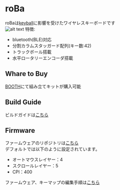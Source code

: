 # roBa
roBaは[keyball](https://github.com/Yowkees/keyball/)に影響を受けたワイヤレスキーボードです  
![alt text](doc/img/roba.png)
特徴:
+ bluetooth(BLE)対応
+ 分割カラムスタッガード配列(キー数:42)
+ トラックボール搭載
+ 水平ロータリーエンコーダ搭載

## Whare to Buy

[BOOTH](https://kumamuk.booth.pm/)にて組み立てキットが購入可能

## Build Guide

ビルドガイドは[こちら](https://github.com/kumamuk-git/roBa/blob/main/doc/v2/buildguide_v2.md)

## Firmware

ファームウェアのリポジトリは[こちら](https://github.com/kumamuk-git/zmk-config-roBa)  
デフォルトでは以下のように設定されています。
+ オートマウスレイヤー：4
+ スクロールレイヤー：5  
+ CPI：400

ファームウェア、キーマップの編集手順は[こちら](https://github.com/kumamuk-git/roBa/blob/main/doc/buildguide.md#6%E3%82%AD%E3%83%BC%E3%83%9E%E3%83%83%E3%83%97%E3%81%AE%E7%B7%A8%E9%9B%86)


